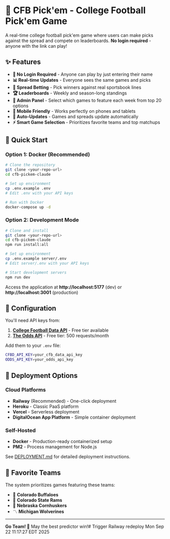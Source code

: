 # 🏈 CFB Pick'em - College Football Pick'em Game

A real-time college football pick'em game where users can make picks against the spread and compete on leaderboards. **No login required** - anyone with the link can play!

## ✨ Features

- **🎯 No Login Required** - Anyone can play by just entering their name
- **📊 Real-time Updates** - Everyone sees the same games and picks
- **🎲 Spread Betting** - Pick winners against real sportsbook lines
- **🏆 Leaderboards** - Weekly and season-long standings
- **👑 Admin Panel** - Select which games to feature each week from top 20 options
- **📱 Mobile Friendly** - Works perfectly on phones and tablets
- **🔄 Auto-Updates** - Games and spreads update automatically
- **⚡ Smart Game Selection** - Prioritizes favorite teams and top matchups

## 🚀 Quick Start

### Option 1: Docker (Recommended)
```bash
# Clone the repository
git clone <your-repo-url>
cd cfb-pickem-claude

# Set up environment
cp .env.example .env
# Edit .env with your API keys

# Run with Docker
docker-compose up -d
```

### Option 2: Development Mode
```bash
# Clone and install
git clone <your-repo-url>
cd cfb-pickem-claude
npm run install:all

# Set up environment
cp .env.example server/.env
# Edit server/.env with your API keys

# Start development servers
npm run dev
```

Access the application at **http://localhost:5177** (dev) or **http://localhost:3001** (production)

## 🔧 Configuration

You'll need API keys from:
1. **[College Football Data API](https://collegefootballdata.com/)** - Free tier available
2. **[The Odds API](https://the-odds-api.com/)** - Free tier: 500 requests/month

Add them to your `.env` file:
```bash
CFBD_API_KEY=your_cfb_data_api_key
ODDS_API_KEY=your_odds_api_key
```

## 🚀 Deployment Options

### Cloud Platforms
- **Railway** (Recommended) - One-click deployment
- **Heroku** - Classic PaaS platform  
- **Vercel** - Serverless deployment
- **DigitalOcean App Platform** - Simple container deployment

### Self-Hosted
- **Docker** - Production-ready containerized setup
- **PM2** - Process management for Node.js

See [DEPLOYMENT.md](DEPLOYMENT.md) for detailed deployment instructions.

## 🎯 Favorite Teams

The system prioritizes games featuring these teams:
- 🦬 **Colorado Buffaloes** 
- 🐏 **Colorado State Rams**
- 🌽 **Nebraska Cornhuskers**
- 〽️ **Michigan Wolverines**

---

**Go Team! 🏈** May the best predictor win!# Trigger Railway redeploy Mon Sep 22 11:17:27 EDT 2025
